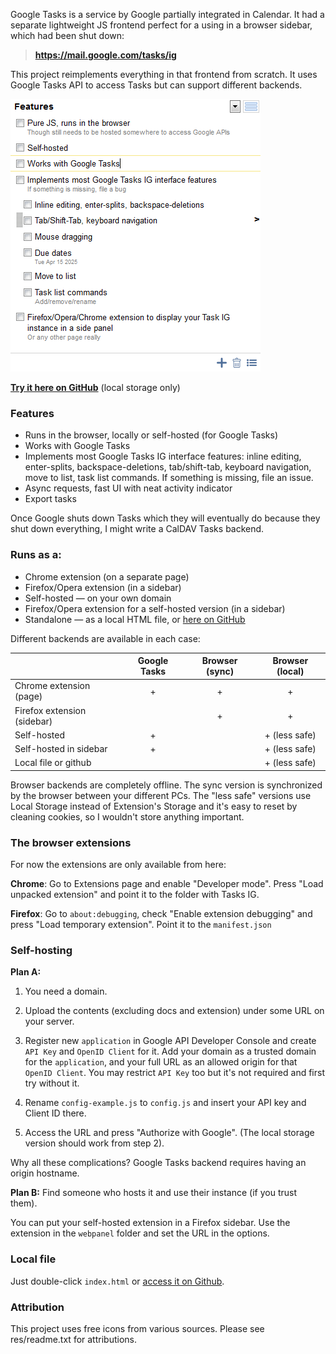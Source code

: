 Google Tasks is a service by Google partially integrated in Calendar. It had a separate lightweight JS frontend perfect for a using in a browser sidebar, which had been shut down:

> **https://mail.google.com/tasks/ig**

This project reimplements everything in that frontend from scratch. It uses Google Tasks API to access Tasks but can support different backends.

![Screenshot](docs/screen-features.png)

**[Try it here on GitHub](https://himselfv.github.io/tasks-ig/)** (local storage only)


### Features
* Runs in the browser, locally or self-hosted (for Google Tasks)
* Works with Google Tasks
* Implements most Google Tasks IG interface features: inline editing, enter-splits, backspace-deletions, tab/shift-tab, keyboard navigation, move to list, task list commands. If something is missing, file an issue.
* Async requests, fast UI with neat activity indicator
* Export tasks

Once Google shuts down Tasks which they will eventually do because they shut down everything, I might write a CalDAV Tasks backend.

### Runs as a:

* Chrome extension (on a separate page)
* Firefox/Opera extension (in a sidebar)
* Self-hosted &mdash; on your own domain
* Firefox/Opera extension for a self-hosted version (in a sidebar)
* Standalone &mdash; as a local HTML file, or [here on GitHub](https://himselfv.github.io/tasks-ig/)

Different backends are available in each case:

|				| Google Tasks	| Browser (sync)	| Browser (local)	|
|------				|:----:		|:----:			|:----:			|
| Chrome extension (page)	| +		| +			| +			|
| Firefox extension (sidebar)	| 		| +			| +			|
| Self-hosted			| +		| 			| + (less safe)		|
| Self-hosted in sidebar	| +		| 			| + (less safe)		|
| Local file or github		| 		| 			| + (less safe)		|

Browser backends are completely offline. The sync version is synchronized by the browser between your different PCs. The "less safe" versions use Local Storage instead of Extension's Storage and it's easy to reset by cleaning cookies, so I wouldn't store anything important.


### The browser extensions
For now the extensions are only available from here:

**Chrome**: Go to Extensions page and enable "Developer mode". Press "Load unpacked extension" and point it to the folder with Tasks IG.

**Firefox**: Go to `about:debugging`, check "Enable extension debugging" and press "Load temporary extension". Point it to the `manifest.json`


### Self-hosting
**Plan A:**

1. You need a domain.

2. Upload the contents (excluding docs and extension) under some URL on your server.

3. Register new ``application`` in Google API Developer Console and create ``API Key`` and ``OpenID Client`` for it. Add your domain as a trusted domain for the ``application``, and your full URL as an allowed origin for that ``OpenID Client``. You may restrict ``API Key`` too but it's not required and first try without it.

4. Rename ``config-example.js`` to ``config.js`` and insert your API key and Client ID there.

5. Access the URL and press "Authorize with Google". (The local storage version should work from step 2).

Why all these complications? Google Tasks backend requires having an origin hostname.

**Plan B:** Find someone who hosts it and use their instance (if you trust them).

You can put your self-hosted extension in a Firefox sidebar. Use the extension in the `webpanel` folder and set the URL in the options.


### Local file
Just double-click `index.html` or [access it on Github](https://himselfv.github.io/tasks-ig/).


### Attribution
This project uses free icons from various sources. Please see res/readme.txt for attributions.
